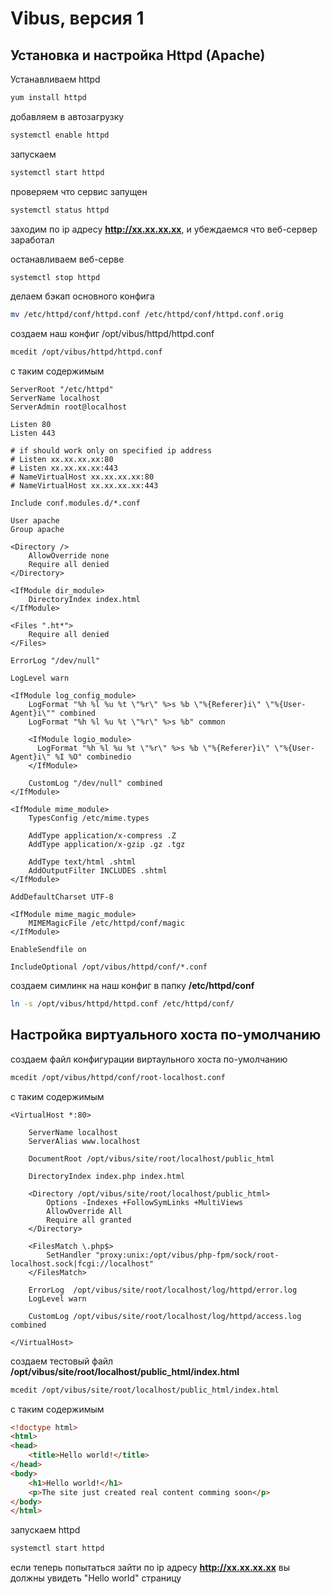# Vibus, версия 1
## Установка и настройка Httpd (Apache)

Устанавливаем httpd
```bash
yum install httpd
```
добавляем в автозагрузку
```bash
systemctl enable httpd
```
запускаем
```bash
systemctl start httpd
```
проверяем что сервис запущен
```bash
systemctl status httpd
```
заходим по ip адресу **http://xx.xx.xx.xx**, и убеждаемся что веб-сервер заработал

останавливаем веб-серве
```bash
systemctl stop httpd
```
делаем бэкап основного конфига
```bash
mv /etc/httpd/conf/httpd.conf /etc/httpd/conf/httpd.conf.orig
```
создаем наш конфиг /opt/vibus/httpd/httpd.conf
```bash
mcedit /opt/vibus/httpd/httpd.conf
```
с таким содержимым
```plain
ServerRoot "/etc/httpd"
ServerName localhost
ServerAdmin root@localhost

Listen 80
Listen 443

# if should work only on specified ip address
# Listen xx.xx.xx.xx:80
# Listen xx.xx.xx.xx:443
# NameVirtualHost xx.xx.xx.xx:80
# NameVirtualHost xx.xx.xx.xx:443

Include conf.modules.d/*.conf

User apache
Group apache

<Directory />
    AllowOverride none
    Require all denied
</Directory>

<IfModule dir_module>
    DirectoryIndex index.html
</IfModule>

<Files ".ht*">
    Require all denied
</Files>

ErrorLog "/dev/null"

LogLevel warn

<IfModule log_config_module>
    LogFormat "%h %l %u %t \"%r\" %>s %b \"%{Referer}i\" \"%{User-Agent}i\"" combined
    LogFormat "%h %l %u %t \"%r\" %>s %b" common

    <IfModule logio_module>
      LogFormat "%h %l %u %t \"%r\" %>s %b \"%{Referer}i\" \"%{User-Agent}i\" %I %O" combinedio
    </IfModule>
    
    CustomLog "/dev/null" combined
</IfModule>

<IfModule mime_module>
    TypesConfig /etc/mime.types
    
    AddType application/x-compress .Z
    AddType application/x-gzip .gz .tgz

    AddType text/html .shtml
    AddOutputFilter INCLUDES .shtml
</IfModule>

AddDefaultCharset UTF-8

<IfModule mime_magic_module>
    MIMEMagicFile /etc/httpd/conf/magic
</IfModule>

EnableSendfile on

IncludeOptional /opt/vibus/httpd/conf/*.conf
```
создаем симлинк на наш конфиг в папку **/etc/httpd/conf**
```bash
ln -s /opt/vibus/httpd/httpd.conf /etc/httpd/conf/
```
## Настройка виртуального хоста по-умолчанию

создаем файл конфигурации виртаульного хоста по-умолчанию
```bash
mcedit /opt/vibus/httpd/conf/root-localhost.conf
```
с таким содержимым
```plain
<VirtualHost *:80>

    ServerName localhost
    ServerAlias www.localhost

    DocumentRoot /opt/vibus/site/root/localhost/public_html

    DirectoryIndex index.php index.html

    <Directory /opt/vibus/site/root/localhost/public_html>
        Options -Indexes +FollowSymLinks +MultiViews
        AllowOverride All
        Require all granted
    </Directory>

    <FilesMatch \.php$>
	    SetHandler "proxy:unix:/opt/vibus/php-fpm/sock/root-localhost.sock|fcgi://localhost"
    </FilesMatch>

    ErrorLog  /opt/vibus/site/root/localhost/log/httpd/error.log
    LogLevel warn

    CustomLog /opt/vibus/site/root/localhost/log/httpd/access.log combined

</VirtualHost>

```

создаем тестовый файл **/opt/vibus/site/root/localhost/public_html/index.html**
```bash
mcedit /opt/vibus/site/root/localhost/public_html/index.html
```
с таким содержимым
```html
<!doctype html>
<html>
<head>
	<title>Hello world!</title>
</head>
<body>
	<h1>Hello world!</h1>
	<p>The site just created real content comming soon</p>
</body>
</html>
```
запускаем httpd
```bash
systemctl start httpd
```
если теперь попытаться зайти по ip адресу **http://xx.xx.xx.xx** вы должны увидеть "Hello world" страницу
